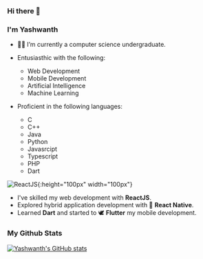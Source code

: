 ### Hi there 👋
### I'm Yashwanth


- 🧑‍🎓 I’m currently a computer science undergraduate.
- Entusiasthic with the following:
  -  Web Development
  -  Mobile Development
  -  Artificial Intelligence
  -  Machine Learning


- Proficient in the following languages:
  - C
  - C++
  - Java
  - Python
  - Javasrcipt
  - Typescript
  - PHP
  - Dart

![ReactJS](https://cdn.auth0.com/blog/react-js/react.png){:height="100px" width="100px"}
- I've skilled my web development with **ReactJS**.
- Explored hybrid application development with 📱 **React Native**.
- Learned **Dart** and started to 🕊️ **Flutter** my mobile development.

### My Github Stats
[![Yashwanth's GitHub stats](https://github-readme-stats.vercel.app/api?username=yashwanth-17&show_icons=true&theme=dark)](https://github.com/yashwanth-17/github-readme-stats)
